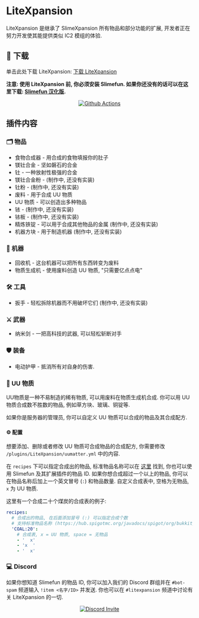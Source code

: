 # LiteXpansion
LiteXpansion 是继承了 SlimeXpansion 所有物品和部分功能的扩展, 开发者正在努力开发使其能提供类似 IC2 模组的体验.

## :floppy_disk: 下载
单击此处下载 LiteXpansion: [下载 LiteXpansion](https://github.com/StarWishsama/LiteXpansion-CN/releases)

**注意: 使用 LiteXpansion 前, 你必须安装 Slimefun. 如果你还没有的话可以在这里下载: [Slimefun 汉化版](https://github.com/StarWishsama/Slimefun4).**

<p align="center">
  <a href="https://github.com/StarWishsama/LiteXpansion-CN/actions">
    <img src="https://github.com/StarWishsama/LiteXpansion-CN/workflows/AutoBuild/badge.svg" alt="Github Actions"/>
  </a>
</p>

## 插件内容
### :card_index_dividers: 物品
- 食物合成器 - 用合成的食物填报你的肚子
- 镁钍合金 - 坚如磐石的合金
- 钍 - 一种放射性极强的合金
- 镁钍合金粉 - (制作中, 还没有实装)
- 钍粉 - (制作中, 还没有实装)
- 废料 - 用于合成 UU 物质
- UU 物质 - 可以创造出多种物品
- 铱 - (制作中, 还没有实装)
- 铱板 - (制作中, 还没有实装)
- 精炼铁锭 - 可以用于合成其他物品的金属 (制作中, 还没有实装)
- 机器方块 - 用于制造机器 (制作中, 还没有实装)

### :electric_plug: 机器
- 回收机 - 这台机器可以把所有东西转变为废料
- 物质生成机 - 使用废料创造 UU 物质, "只需要亿点点电"

### :hammer_and_wrench: 工具
- 扳手 - 轻松拆除机器而不用破坏它们 (制作中, 还没有实装)

### :crossed_swords: 武器
- 纳米剑 - 一把高科技的武器, 可以轻松斩断对手

### :shield: 装备
- 电动护甲 - 抵消所有对自身的伤害.

### :brain: UU 物质
UU物质是一种不易制造的稀有物质, 可以用废料在物质生成机合成. 你可以用 UU 物质合成数不胜数的物品, 例如草方块、玻璃、铜锭等.

如果你是服务器的管理员, 你可以自定义 UU 物质可以合成的物品及其合成配方.
#### :gear: 配置
想要添加、删除或者修改 UU 物质可合成物品的合成配方, 你需要修改 `/plugins/LiteXpansion/uumatter.yml` 中的内容.

在 `recipes` 下可以指定合成出的物品, 标准物品名称可以在 [这里](https://hub.spigotmc.org/javadocs/spigot/org/bukkit/Material.html) 找到, 你也可以使用 Slimefun 及其扩展插件的物品 ID. 如果你想合成超过一个以上的物品, 你可以在物品名称后加上一个英文冒号 (`:`) 和物品数量. 自定义合成表中, 空格为无物品, `x` 为 UU 物质.

这里有一个合成二十个煤炭的合成表的例子:
```yaml
recipes:
  # 合成出的物品, 在后面添加冒号 (:) 可以指定合成个数
  # 支持标准物品名称 (https://hub.spigotmc.org/javadocs/spigot/org/bukkit/Material.html) 和 Slimefun 物品 ID
  'COAL:20':
    # 合成表, x = UU 物质, space = 无物品
    - '  x'
    - 'x  '
    - '  x'
```

### :computer: Discord
如果你想知道 Slimefun 的物品 ID, 你可以加入我们的 Discord 群组并在 `#bot-spam` 频道输入 `!item <名字/ID>` 并发送.
你也可以在 `#litexpansion` 频道中讨论有关 LiteXpansion 的一切.

<p align="center">
  <a href="https://discord.gg/slimefun">
    <img src="https://discordapp.com/api/guilds/565557184348422174/widget.png?style=banner3" alt="Discord Invite"/>
  </a>
</p>
